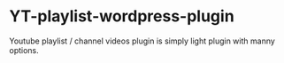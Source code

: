 # YT-playlist-wordpress-plugin
Youtube playlist / channel videos plugin is simply light plugin with manny options.
